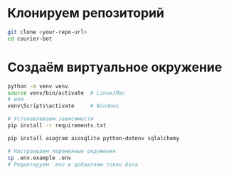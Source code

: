 # Клонируем репозиторий
```bash
git clone <your-repo-url>
cd courier-bot
```

# Создаём виртуальное окружение
```bash
python -m venv venv
source venv/bin/activate  # Linux/Mac
# или
venv\Scripts\activate     # Windows

# Устанавливаем зависимости
pip install -r requirements.txt

pip install aiogram aiosqlite python-dotenv sqlalchemy

# Настраиваем переменные окружения
cp .env.example .env
# Редактируем .env и добавляем токен бота
```